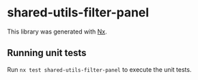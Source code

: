 # shared-utils-filter-panel

This library was generated with [Nx](https://nx.dev).

## Running unit tests

Run `nx test shared-utils-filter-panel` to execute the unit tests.

